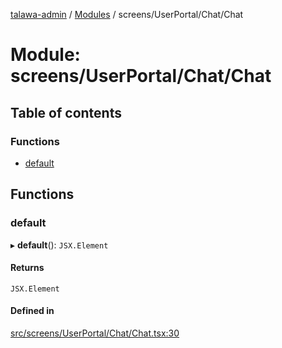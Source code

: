 [talawa-admin](../README.md) / [Modules](../modules.md) / screens/UserPortal/Chat/Chat

# Module: screens/UserPortal/Chat/Chat

## Table of contents

### Functions

- [default](screens_UserPortal_Chat_Chat.md#default)

## Functions

### default

▸ **default**(): `JSX.Element`

#### Returns

`JSX.Element`

#### Defined in

[src/screens/UserPortal/Chat/Chat.tsx:30](https://github.com/Sauradip07/talawa-admin/blob/504276e/src/screens/UserPortal/Chat/Chat.tsx#L30)
